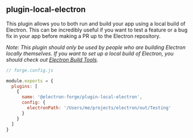 ## plugin-local-electron

This plugin allows you to both run and build your app using a local build of Electron. This can be incredibly useful if you want to test a feature or a bug fix in your app before making a PR up to the Electron repository.

_Note: This plugin should only be used by people who are building Electron locally themselves. If you want to set up a local build of Electron, you should check out [Electron Build Tools](https://github.com/electron/build-tools)._

```javascript
// forge.config.js

module.exports = {
  plugins: [
    {
      name: '@electron-forge/plugin-local-electron',
      config: {
        electronPath: '/Users/me/projects/electron/out/Testing'
      }
    }
  ]
}
```
